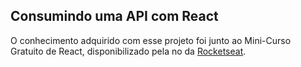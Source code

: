 ## Consumindo uma API com React

O conhecimento adquirido com esse projeto foi junto ao Mini-Curso Gratuito de React, disponibilizado pela no da [Rocketseat](#http://rocketseat.com.br/).